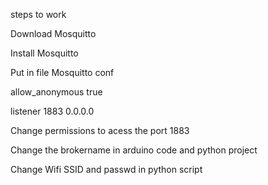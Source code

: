 steps to work

Download Mosquitto

Install Mosquitto

Put in file Mosquitto conf

  allow_anonymous true
  
  listener 1883 0.0.0.0
  
Change permissions to acess the port 1883

Change the brokername in arduino code and python project

Change Wifi SSID and passwd in python script
